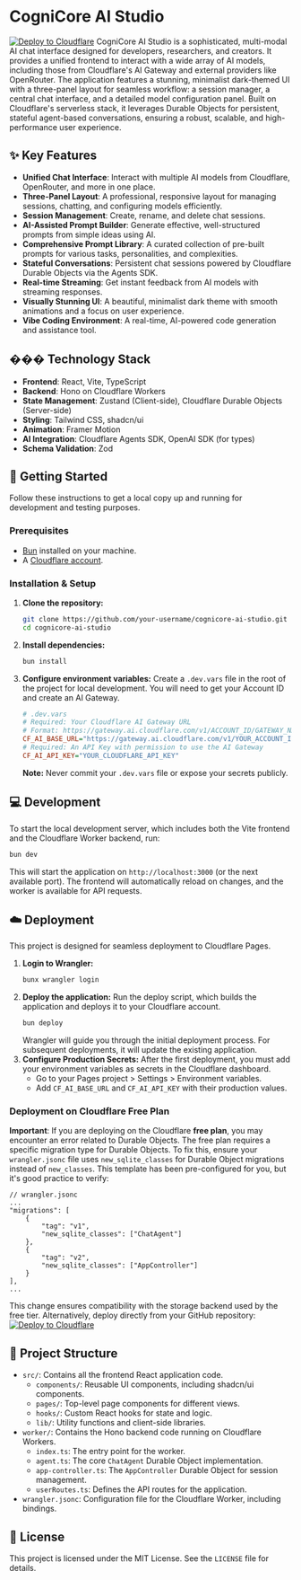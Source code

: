 # CogniCore AI Studio
[![Deploy to Cloudflare](https://deploy.workers.cloudflare.com/button)](https://deploy.workers.cloudflare.com/?url=https://github.com/bitwhirlpool/generated-app-20251002-163403)
CogniCore AI Studio is a sophisticated, multi-modal AI chat interface designed for developers, researchers, and creators. It provides a unified frontend to interact with a wide array of AI models, including those from Cloudflare's AI Gateway and external providers like OpenRouter. The application features a stunning, minimalist dark-themed UI with a three-panel layout for seamless workflow: a session manager, a central chat interface, and a detailed model configuration panel.
Built on Cloudflare's serverless stack, it leverages Durable Objects for persistent, stateful agent-based conversations, ensuring a robust, scalable, and high-performance user experience.
## ✨ Key Features
- **Unified Chat Interface**: Interact with multiple AI models from Cloudflare, OpenRouter, and more in one place.
- **Three-Panel Layout**: A professional, responsive layout for managing sessions, chatting, and configuring models efficiently.
- **Session Management**: Create, rename, and delete chat sessions.
- **AI-Assisted Prompt Builder**: Generate effective, well-structured prompts from simple ideas using AI.
- **Comprehensive Prompt Library**: A curated collection of pre-built prompts for various tasks, personalities, and complexities.
- **Stateful Conversations**: Persistent chat sessions powered by Cloudflare Durable Objects via the Agents SDK.
- **Real-time Streaming**: Get instant feedback from AI models with streaming responses.
- **Visually Stunning UI**: A beautiful, minimalist dark theme with smooth animations and a focus on user experience.
- **Vibe Coding Environment**: A real-time, AI-powered code generation and assistance tool.
## ���️ Technology Stack
- **Frontend**: React, Vite, TypeScript
- **Backend**: Hono on Cloudflare Workers
- **State Management**: Zustand (Client-side), Cloudflare Durable Objects (Server-side)
- **Styling**: Tailwind CSS, shadcn/ui
- **Animation**: Framer Motion
- **AI Integration**: Cloudflare Agents SDK, OpenAI SDK (for types)
- **Schema Validation**: Zod
## 🚀 Getting Started
Follow these instructions to get a local copy up and running for development and testing purposes.
### Prerequisites
- [Bun](https://bun.sh/) installed on your machine.
- A [Cloudflare account](https://dash.cloudflare.com/sign-up).
### Installation & Setup
1.  **Clone the repository:**
    ```sh
    git clone https://github.com/your-username/cognicore-ai-studio.git
    cd cognicore-ai-studio
    ```
2.  **Install dependencies:**
    ```sh
    bun install
    ```
3.  **Configure environment variables:**
    Create a `.dev.vars` file in the root of the project for local development. You will need to get your Account ID and create an AI Gateway.
    ```ini
    # .dev.vars
    # Required: Your Cloudflare AI Gateway URL
    # Format: https://gateway.ai.cloudflare.com/v1/ACCOUNT_ID/GATEWAY_NAME/openai
    CF_AI_BASE_URL="https://gateway.ai.cloudflare.com/v1/YOUR_ACCOUNT_ID/YOUR_GATEWAY_ID/openai"
    # Required: An API Key with permission to use the AI Gateway
    CF_AI_API_KEY="YOUR_CLOUDFLARE_API_KEY"
    ```
    **Note:** Never commit your `.dev.vars` file or expose your secrets publicly.
## 💻 Development
To start the local development server, which includes both the Vite frontend and the Cloudflare Worker backend, run:
```sh
bun dev
```
This will start the application on `http://localhost:3000` (or the next available port). The frontend will automatically reload on changes, and the worker is available for API requests.
## ☁️ Deployment
This project is designed for seamless deployment to Cloudflare Pages.
1.  **Login to Wrangler:**
    ```sh
    bunx wrangler login
    ```
2.  **Deploy the application:**
    Run the deploy script, which builds the application and deploys it to your Cloudflare account.
    ```sh
    bun deploy
    ```
    Wrangler will guide you through the initial deployment process. For subsequent deployments, it will update the existing application.
3.  **Configure Production Secrets:**
    After the first deployment, you must add your environment variables as secrets in the Cloudflare dashboard.
    - Go to your Pages project > Settings > Environment variables.
    - Add `CF_AI_BASE_URL` and `CF_AI_API_KEY` with their production values.
### Deployment on Cloudflare Free Plan
**Important**: If you are deploying on the Cloudflare **free plan**, you may encounter an error related to Durable Objects. The free plan requires a specific migration type for Durable Objects.
To fix this, ensure your `wrangler.jsonc` file uses `new_sqlite_classes` for Durable Object migrations instead of `new_classes`. This template has been pre-configured for you, but it's good practice to verify:
```jsonc
// wrangler.jsonc
...
"migrations": [
    {
        "tag": "v1",
        "new_sqlite_classes": ["ChatAgent"]
    },
    {
        "tag": "v2",
        "new_sqlite_classes": ["AppController"]
    }
],
...
```
This change ensures compatibility with the storage backend used by the free tier.
Alternatively, deploy directly from your GitHub repository:
[![Deploy to Cloudflare](https://deploy.workers.cloudflare.com/button)](https://deploy.workers.cloudflare.com/?url=https://github.com/bitwhirlpool/generated-app-20251002-163403)
## 📂 Project Structure
- `src/`: Contains all the frontend React application code.
  - `components/`: Reusable UI components, including shadcn/ui components.
  - `pages/`: Top-level page components for different views.
  - `hooks/`: Custom React hooks for state and logic.
  - `lib/`: Utility functions and client-side libraries.
- `worker/`: Contains the Hono backend code running on Cloudflare Workers.
  - `index.ts`: The entry point for the worker.
  - `agent.ts`: The core `ChatAgent` Durable Object implementation.
  - `app-controller.ts`: The `AppController` Durable Object for session management.
  - `userRoutes.ts`: Defines the API routes for the application.
- `wrangler.jsonc`: Configuration file for the Cloudflare Worker, including bindings.
## 📄 License
This project is licensed under the MIT License. See the `LICENSE` file for details.